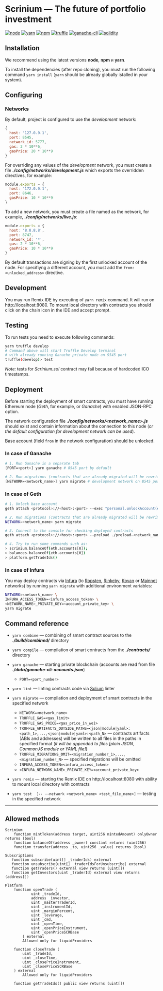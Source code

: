 # Scrinium &mdash; The future of portfolio investment

[![node](https://img.shields.io/badge/node-v8.11.2-50EA3B.svg)](https://nodejs.org/en/docs/)
[![yarn](https://img.shields.io/badge/yarn-v1.6.0-2281BA.svg)](https://yarnpkg.com/lang/en/docs/install/)
[![npm](https://img.shields.io/badge/npm-v6.0.1-DB0031.svg)](https://www.npmjs.com/)
[![truffle](https://img.shields.io/badge/truffle-v4.1.11-00F1C6.svg)](http://truffleframework.com/docs/getting_started/installation)
[![ganache-cli](https://img.shields.io/badge/ganache--cli-v6.1.0-EAAB5E.svg)](https://github.com/trufflesuite/ganache-cli)
[![solidity](https://img.shields.io/badge/solidity-docs-000000.svg)](http://solidity.readthedocs.io/en/develop/introduction-to-smart-contracts.html)

## Installation

We recommend using the latest versions **node**, **npm** и **yarn**.

To install the dependencies (after repo cloning), you must run the following command `yarn install` (`yarn` should be already globally istalled in your system).

## Configuring

### Networks

By default, project is configured to use the *development* network:

```javascript
{
  host: '127.0.0.1',
  port: 8545,
  network_id: 5777,
  gas: 3 * 10**6,
  gasPrice: 20 * 10**9
}
```

For overriding any values of the *development* network, you must create a file ***./config/networks/development.js*** which exports the overridden directives, for example:

```javascript
module.exports = {
  host: '172.0.0.1',
  port: 8646,
  gasPrice: 10 * 10**9
}
```

To add a new network, you must create a file named as the network, for example, ***./config/networks/live.js***:

```javascript
module.exports = {
  host: '8.8.8.8',
  port: 8747,
  network_id: '*',
  gas: 2 * 10**6,
  gasPrice: 10 * 10**9
}
```

By default transactions are signing by the first unlocked account of the node. For specifiyng a different account, you must add the `from: <unlocked_address>` directive.

## Development

You may run Remix IDE by executing of `yarn remix` command. It will run on http://localhost:8080. To mount local directory with contracts you should click on the chain icon in the IDE and accept prompt.

## Testing

To run tests you need to execute following commands:

```bash
yarn truffle develop
# Command above will start Truffle Develop terminal
# with already running Ganache private node on 9545 port
truffle(develop)> test
```
*Note:* tests for *Scrinium.sol* contract may fail because of hardcoded ICO timestamps.

## Deployment

Before starting the deployment of smart contracts, you must have running Ethereum node (*Geth*, for example, or *Ganache*) with enabled JSON-RPC option.

The network configuration file ***./config/networks/&lt;network_name&gt;.js*** should exist and contain information about the connection to this node (*or the default configuration for development network can be used*).

Base account (field `from` in the network configuration) should be unlocked.

### In case of Ganache

```bash
# 1. Run Ganache in a separate tab
[PORT=<port>] yarn ganache # 8545 port by default

# 2. Run migrations (contracts that are already migrated will be rewritten)
[NETWORK=<network_name>] yarn migrate # development network on 8545 port by default
```

### In case of Geth

```bash
# 1. Unlock base account
geth attach <protocol>://<host>:<port> --exec "personal.unlockAccount(eth.accounts[0], <accountPassPhrase>)"

# 2. Run migrations (contracts that are already migrated will be rewritten)
NETWORK=<network_name> yarn migrate

# 3. Connect to the console for checking deployed contracts
geth attach <protocol>://<host>:<port> --preload ./preload-<network_name>.js

# 4. Try to run some commands such as:
> scrinium.balanceOf(eth.accounts[0]);
> balances.balanceOf(eth.accounts[0])
> platform.getTradeIds()
```

### In case of Infura

You may deploy contracts via [Infura](https://infura.io) (to [Ropsten](https://ropsten.etherscan.io/), [Rinkeby](https://rinkeby.etherscan.io/), [Kovan](https://kovan.etherscan.io/) or [Mainnet](https://etherscan.io/) networks) by running `yarn migrate` with additional environment variables:

```bash
NETWORK=<network_name> \
INFURA_ACCESS_TOKEN=<infura_access_token> \
<NETWORK_NAME>_PRIVATE_KEY=<account_private_key> \
yarn migrate
```

## Command reference

* `yarn combine` &mdash; combining of smart contract sources to the ***./build/combined/*** directory

* `yarn compile` &mdash; compilation of smart contracts from the ***./contracts/*** directory

* `yarn ganache` &mdash; starting private blockchain (accounts are read from file ***./data/ganache-cli-accounts.json***)

	* `PORT=<port_number>`

* `yarn lint` &mdash; linting contracts code via [Solium](https://www.getsolium.com/) linter

* `yarn migrate` &mdash; compilation and deployment of smart contracts in the specified network

    * `NETWORK=<network_name>`
    * `TRUFFLE_GAS=<gas_limit>`
    * `TRUFFLE_GAS_PRICE=<gas_price_in_wei>`
    * `TRUFFLE_ARTIFACTS_OUTSIDE_PATHS=<json|module|yaml>:<path_1>,...,<json|module|yaml>:<path_N>` &mdash; contracts artifacts (ABIs and addresses) will be written to all files in the paths in specified format (*it will be appended to files [plain JSON, CommonJS module or YAML file]*)
    * `TRUFFLE_MIGRATIONS_OMIT=<migration_number_1>,...,<migration_number_N>` &mdash; specified migrations will be omitted
    * `INFURA_ACCESS_TOKEN=<infura_access_token>`
    * `<INFURA_NETWORK_NAME>_PRIVATE_KEY=<account_private_key>`

* `yarn remix` &mdash; starting the Remix IDE on http://localhost:8080 with ability to mount local directory with contracts

* `yarn test  [-- --network <network_name> <test_file_name>]` &mdash; testing in the specified network

-----------------------------------

## Allowed methods

```
Scrinium
    function mintToken(address target, uint256 mintedAmount) onlyOwner returns (bool)
    function balanceOf(address _owner) constant returns (uint256)
    function transfer(address _to, uint256 _value) returns (bool)

Subscriptions
   function subscribe(uint[] _traderIds) external
   function unsubscribe(uint[] _traderIdsForUnsubscribe) external
   function getTraders() external view returns (uint[])
   function getInvestors(uint _traderId) external view returns (address[])

Platform
    function openTrade (
            uint _tradeId,
            address _investor,
            uint _masterTraderId,
            uint _instrumentId,
            uint _marginPercent,
            uint _leverage,
            uint _cmd,
            uint _openTime,
            uint _openPriceInstrument,
            uint _openPriceSCRBase
        ) external
        Allowed only for liquidProviders

    function closeTrade (
        uint _tradeId,
        uint _closeTime,
        uint _closePriceInstrument,
        uint _closePriceSCRBase
    ) external
        Allowed only for liquidProviders

    function getTradeIds() public view returns (uint[])
```
